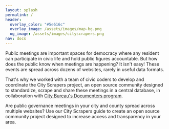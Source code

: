 ```yaml
---
layout: splash
permalink: /
header:
  overlay_color: "#5e616c"
  overlay_image: /assets/images/map-bg.png
  og_image: /assets/images/cityscrapers.png
nav: docs
---
```


Public meetings are important spaces for democracy where any resident can participate in civic life and hold public figures accountable. But how does the public know when meetings are happening? It isn't easy! These events are spread across dozens of websites, rarely in useful data formats.

That's why we worked with a team of civic coders to develop and coordinate the City Scrapers project, an open source community designed to standardize, scrape and share these meetings in a central database, in collaboration with [City Bureau's Documenters program](https://documenters.org/).

Are public governance meetings in your city and county spread across multiple websites? Use our City Scrapers guide to create an open source community project designed to increase access and transparency in your area.
